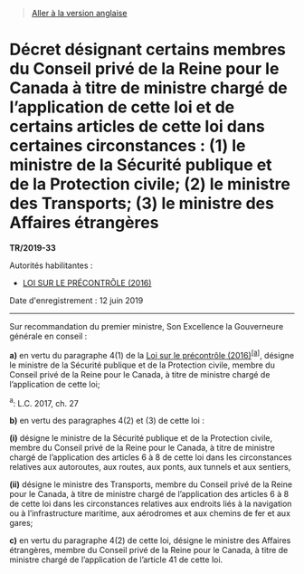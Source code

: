 > [Aller à la version anglaise](/en/Regulations/Statutory%20Instruments/2019/33.md)

# Décret désignant certains membres du Conseil privé de la Reine pour le Canada à titre de ministre chargé de l’application de cette loi et de certains articles de cette loi dans certaines circonstances : (1) le ministre de la Sécurité publique et de la Protection civile; (2) le ministre des Transports; (3) le ministre des Affaires étrangères

**TR/2019-33**

Autorités habilitantes : 
- [LOI SUR LE PRÉCONTRÔLE (2016)](/fr/Lois/Lois%20du%20Canada/2017/ch.%2027.md)

Date d'enregistrement : 12 juin 2019

----------

Sur recommandation du premier ministre, Son Excellence la Gouverneure générale en conseil :

**a)** en vertu du paragraphe 4(1) de la [Loi sur le précontrôle (2016)](/fr/Lois/Lois%20du%20Canada/2017/ch.%2027.md)<sup><a href='#nbp_7432_hq_23198'>[a]</a></sup>, désigne le ministre de la Sécurité publique et de la Protection civile, membre du Conseil privé de la Reine pour le Canada, à titre de ministre chargé de l’application de cette loi;

<a name='nbp_7432_hq_23198'><sup>a</sup></a>: L.C. 2017, ch. 27<br />



**b)** en vertu des paragraphes 4(2) et (3) de cette loi :

**(i)** désigne le ministre de la Sécurité publique et de la Protection civile, membre du Conseil privé de la Reine pour le Canada, à titre de ministre chargé de l’application des articles 6 à 8 de cette loi dans les circonstances relatives aux autoroutes, aux routes, aux ponts, aux tunnels et aux sentiers,



**(ii)** désigne le ministre des Transports, membre du Conseil privé de la Reine pour le Canada, à titre de ministre chargé de l’application des articles 6 à 8 de cette loi dans les circonstances relatives aux endroits liés à la navigation ou à l’infrastructure maritime, aux aérodromes et aux chemins de fer et aux gares;





**c)** en vertu du paragraphe 4(2) de cette loi, désigne le ministre des Affaires étrangères, membre du Conseil privé de la Reine pour le Canada, à titre de ministre chargé de l’application de l’article 41 de cette loi.




